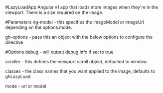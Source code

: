 #LazyLoadApp
Angular v1 app that loads more images when they're in the viewport. There is a size required on the image.

#Parameters
ng-model - this specifies the imageModel or imageUrl depending on the options.mode.

gh-options - pass this an object with the below options to configure the directive

#Options
debug - will output debug info if set to true

scroller - this defines the viewport scroll object, defaulted to window.

classes - the class names that you want applied to the image, defaults to ghLazyLoad

mode - url or model

